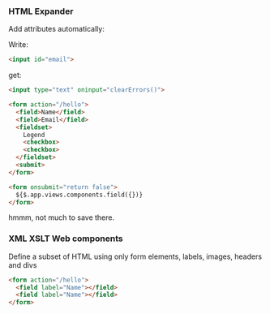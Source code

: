 ### HTML Expander

Add attributes automatically:

Write:

```html
<input id="email">
```

get:

```html
<input type="text" oninput="clearErrors()">
```

```html
<form action="/hello">
  <field>Name</field>
  <field>Email</field>
  <fieldset>
    Legend
    <checkbox>
    <checkbox>
  </fieldset>
  <submit>
</form>
```


```html
<form onsubmit="return false">
  ${$.app.views.components.field({})}
</form>
```

hmmm, not much to save there.

### XML XSLT Web components

Define a subset of HTML using only form elements, labels, images, headers and divs

```html
<form action="/hello">
  <field label="Name"></field>
  <field label="Name"></field>
</form>
```
